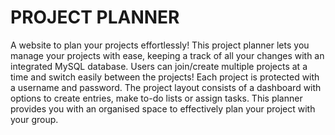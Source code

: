 # PROJECT PLANNER

A website to plan your projects effortlessly! This project planner lets you manage your projects with ease, keeping a track of all your changes with an integrated MySQL database. Users can join/create multiple projects at a time and switch easily between the projects! Each project is protected with a username and password. The project layout consists of a dashboard with options to create entries, make to-do lists or assign tasks. This planner provides you with an organised space to effectively plan your project with your group.



